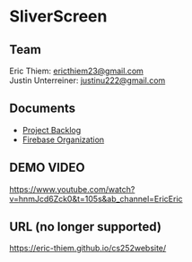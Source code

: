 # SliverScreen

## Team
Eric Thiem: ericthiem23@gmail.com  
Justin Unterreiner: justinu222@gmail.com  

## Documents

* [Project Backlog](https://docs.google.com/document/d/11DvV1njQs8CdaQCJWYD69opp_8f9_RIstK877xYF1ac/edit?usp=sharing "Project Backlog")
* [Firebase Organization](https://docs.google.com/spreadsheets/d/1PFqeyEReFzd1gFmab118Kpt7bBAJovHyIl0JzZwMacE/edit?usp=sharing "Firebase Organization")

## DEMO VIDEO
https://www.youtube.com/watch?v=hnmJcd6Zck0&t=105s&ab_channel=EricEric

## URL (no longer supported)
https://eric-thiem.github.io/cs252website/
